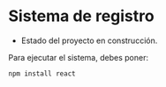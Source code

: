 <h1>Sistema de registro</h1>

- Estado del proyecto en construcción.

Para ejecutar el sistema, debes poner:

```npm install react```
